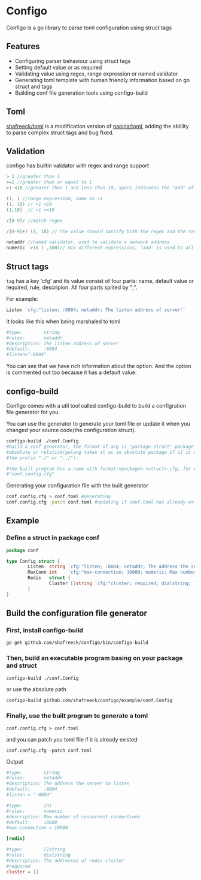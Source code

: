 # Configo
Configo is a go library to parse toml configuration using struct tags

## Features
* Configuring parser behaviour using struct tags
* Setting default value or as required
* Validating value using regex, range expression or named validator
* Generating toml template with human friendly information based on go struct and tags
* Building conf file generation tools using configo-build

## Toml
[shafreeck/toml](https://github.com/shafreeck/toml) is a modification version of [naoina/toml](https://github.com/naoina/toml),
adding the abililty to parse complex struct tags and bug fixed.

## Validation
configo has builtin validator with regex and range support

```go
> 1 //greater than 1
>=1 //greater than or equal to 1
>1 <10 //greater than 1 and less than 10, space indicates the "and" of rules

(1, ) //range expression, same as >1
(1, 10) // >1 <10
(1,10]  // >1 <=10

/[0-9]/ //match regex

/[0-9]+/ (1, 10) // the value should satisfy both the regex and the range expression

netaddr //named validator, used to validate a network address
numeric  >10 ( ,100)// mix different expressions, 'and' is used to all expressions
```

## Struct tags

`tag` has a key 'cfg' and its value consist of four parts: name, default value or required, rule, descripion.
All four parts splited by ";".

For example:
```go
Listen `cfg:"listen; :8804; netaddr; The listen address of server"`
```

It looks like this when being marshaled to toml
```toml
#type:        string
#rules:       netaddr
#description: The listen address of server
#default:     :8804
#listen=":8804"
```

You can see that we have rich information about the option. And the option is commented out too because it has a default value.

## configo-build
Configo comes with a util tool called configo-build to build a configration file generator for you.

You can use the generator to generate your toml file or update it when you changed your source code(the configuration struct).

```sh
configo-build ./conf.Config
#build a conf generator, the format of arg is "package.struct" package can be
#absolute or relative(golang takes it as an absolute package if it is without
#the prefix "./" or "../").

#the built program has a name with format:<package>.<struct>.cfg, for example
#"conf.config.cfg"
```

Generating your configuration file with the built generator
```sh
conf.config.cfg > conf.toml #generating
conf.config.cfg -patch conf.toml #updating if conf.toml has already existed
```

## Example

### Define a struct in package conf
```go
package conf

type Config struct {
        Listen  string `cfg:"listen; :8804; netaddr; The address the server to listen"`
        MaxConn int    `cfg:"max-connection; 10000; numeric; Max number of concurrent connections"`
        Redis   struct {
                Cluster []string `cfg:"cluster; required; dialstring; The addresses of redis cluster"`
        }
}
```

## Build the configuration file generator

### First, install configo-build
```sh
go get github.com/shafreeck/configo/bin/configo-build
```

### Then, build an executable program basing on your package and struct
```sh
configo-build ./conf.Config
```
or use the absolute path
```sh
configo-build github.com/shafreeck/configo/example/conf.Config
```
### Finally, use the built program to generate a toml
```
conf.config.cfg > conf.toml
```
and you can patch you toml file if it is already existed
```
conf.config.cfg -patch conf.toml
```

Output

```toml
#type:        string
#rules:       netaddr
#description: The address the server to listen
#default:     :8804
#listen = ":8804"

#type:        int
#rules:       numeric
#description: Max number of concurrent connections
#default:     10000
#max-connection = 10000

[redis]

#type:        []string
#rules:       dialstring
#description: The addresses of redis cluster
#required
cluster = []
```
